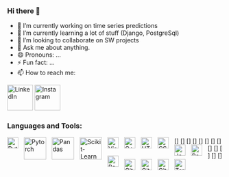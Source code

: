### Hi there 👋

- 🔭 I’m currently working on time series predictions
- 🌱 I’m currently learning a lot of stuff (Django, PostgreSql)
- 👯 I’m looking to collaborate on SW projects
- 💬 Ask me about anything. 
- 😄 Pronouns: ...
- ⚡ Fun fact: ...
- 📫 How to reach me:

[<img alt="LinkedIn" width="60px" src="https://upload.wikimedia.org/wikipedia/commons/0/01/LinkedIn_Logo.svg" />](https://linkedin.com/in/dastan-zhumazhanov-43bb36143/r#gh-light-mode-only)
[<img alt="Instagram" width="60px" src="https://upload.wikimedia.org/wikipedia/commons/e/e7/Instagram_logo_2016.svg" />](https://instagram.com/shinixxhi#gh-dark-mode-only)

### Languages and Tools:


[<img align="left" alt="Python" width="26px" src="https://upload.wikimedia.org/wikipedia/commons/c/c3/Python-logo-notext.svg" style="padding-right:10px;" />]
[<img align="left" alt="Pytorch" width="52px" src="https://upload.wikimedia.org/wikipedia/commons/c/c6/PyTorch_logo_black.svg" style="padding-right:10px;" />]
[<img align="left" alt="Pandas" width="52px" src="https://upload.wikimedia.org/wikipedia/commons/e/ed/Pandas_logo.svg" style="padding-right:10px;" />]
[<img align="left" alt="Scikit-Learn" width="52px" src="https://upload.wikimedia.org/wikipedia/commons/0/05/Scikit_learn_logo_small.svg" style="padding-right:10px;" />]
[<img align="left" alt="Visual Studio Code" width="26px" src="https://cdn.jsdelivr.net/gh/devicons/devicon/icons/vscode/vscode-original.svg" style="padding-right:10px;" />]
[<img align="left" alt="C++" width="26px" src="https://upload.wikimedia.org/wikipedia/commons/1/18/ISO_C%2B%2B_Logo.svg" style="padding-right:10px;" />]
[<img align="left" alt="HTML5" width="26px" src="https://cdn.jsdelivr.net/gh/devicons/devicon/icons/html5/html5-original.svg" style="padding-right:10px;" />]
[<img align="left" alt="CSS3" width="26px" src="https://cdn.jsdelivr.net/gh/devicons/devicon/icons/css3/css3-original.svg" style="padding-right:10px;" />]
[<img align="left" alt="JavaScript" width="26px" src="https://cdn.jsdelivr.net/gh/devicons/devicon/icons/javascript/javascript-original.svg" style="padding-right:10px;" />]
[<img align="left" alt="React" width="26px" src="https://cdn.jsdelivr.net/gh/devicons/devicon/icons/react/react-original.svg" style="padding-right:10px;" />]
[<img align="left" alt="PostgreSql" width="26px" src="https://upload.wikimedia.org/wikipedia/commons/2/29/Postgresql_elephant.svg" style="padding-right:10px;" />]
[<img align="left" alt="Git" width="26px" src="https://cdn.jsdelivr.net/gh/devicons/devicon/icons/git/git-original.svg" style="padding-right:10px;" />]
[<img align="left" alt="GitHub" width="26px" src="https://user-images.githubusercontent.com/3369400/139447912-e0f43f33-6d9f-45f8-be46-2df5bbc91289.png" style="padding-right:10px;" />](https://www.youtube.com/playlist?list=PLkwxH9e_vrAJ0WbEsFA9W3I1W-g_BTsbt#gh-dark-mode-only)
[<img align="left" alt="GitHub" width="26px" src="https://user-images.githubusercontent.com/3369400/139448065-39a229ba-4b06-434b-bc67-616e2ed80c8f.png" style="padding-right:10px;" />](https://www.youtube.com/playlist?list=PLkwxH9e_vrAJ0WbEsFA9W3I1W-g_BTsbt#gh-light-mode-only)
[<img align="left" alt="Terminal" width="26px" src="https://upload.wikimedia.org/wikipedia/commons/5/51/Windows_Terminal_logo.svg" />]

<br />
<br />
